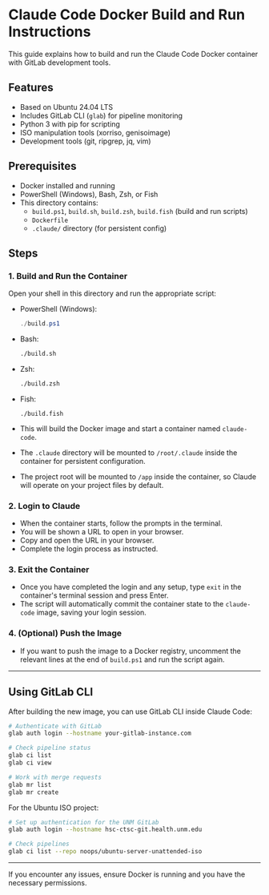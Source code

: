 # Claude Code Docker Build and Run Instructions

This guide explains how to build and run the Claude Code Docker container with GitLab development tools.

## Features
- Based on Ubuntu 24.04 LTS
- Includes GitLab CLI (`glab`) for pipeline monitoring
- Python 3 with pip for scripting
- ISO manipulation tools (xorriso, genisoimage)
- Development tools (git, ripgrep, jq, vim)

## Prerequisites
- Docker installed and running
- PowerShell (Windows), Bash, Zsh, or Fish
- This directory contains:
  - `build.ps1`, `build.sh`, `build.zsh`, `build.fish` (build and run scripts)
  - `Dockerfile`
  - `.claude/` directory (for persistent config)

## Steps

### 1. Build and Run the Container
Open your shell in this directory and run the appropriate script:

- PowerShell (Windows):
  ```powershell
  ./build.ps1
  ```
- Bash:
  ```bash
  ./build.sh
  ```
- Zsh:
  ```zsh
  ./build.zsh
  ```
- Fish:
  ```fish
  ./build.fish
  ```

- This will build the Docker image and start a container named `claude-code`.
- The `.claude` directory will be mounted to `/root/.claude` inside the container for persistent configuration.
- The project root will be mounted to `/app` inside the container, so Claude will operate on your project files by default.

### 2. Login to Claude
- When the container starts, follow the prompts in the terminal.
- You will be shown a URL to open in your browser.
- Copy and open the URL in your browser.
- Complete the login process as instructed.

### 3. Exit the Container
- Once you have completed the login and any setup, type `exit` in the container's terminal session and press Enter.
- The script will automatically commit the container state to the `claude-code` image, saving your login session.

### 4. (Optional) Push the Image
- If you want to push the image to a Docker registry, uncomment the relevant lines at the end of `build.ps1` and run the script again.

---

## Using GitLab CLI

After building the new image, you can use GitLab CLI inside Claude Code:

```bash
# Authenticate with GitLab
glab auth login --hostname your-gitlab-instance.com

# Check pipeline status
glab ci list
glab ci view

# Work with merge requests
glab mr list
glab mr create
```

For the Ubuntu ISO project:
```bash
# Set up authentication for the UNM GitLab
glab auth login --hostname hsc-ctsc-git.health.unm.edu

# Check pipelines
glab ci list --repo noops/ubuntu-server-unattended-iso
```

---

If you encounter any issues, ensure Docker is running and you have the necessary permissions.
